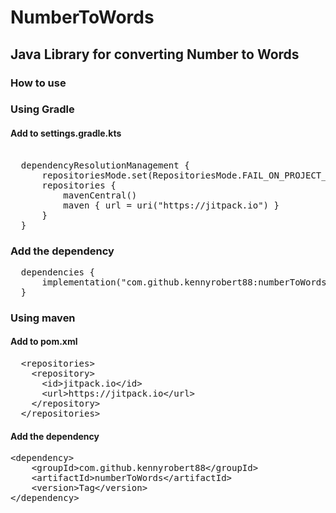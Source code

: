# NumberToWords
## Java Library for converting Number to Words
### How to use
### Using Gradle
#### Add to settings.gradle.kts
<pre> 	
  dependencyResolutionManagement {
	  repositoriesMode.set(RepositoriesMode.FAIL_ON_PROJECT_REPOS)
	  repositories {
		  mavenCentral()
		  maven { url = uri("https://jitpack.io") }
	  }
  }
</pre>

### Add the dependency
<pre>
  dependencies {
      implementation("com.github.kennyrobert88:numberToWords:Tag")
  }
</pre>

### Using maven
#### Add to pom.xml
<pre>
  &lt;repositories&gt;
    &lt;repository&gt;
      &lt;id&gt;jitpack.io&lt;/id&gt;
      &lt;url&gt;https://jitpack.io&lt;/url&gt;
    &lt;/repository&gt;
  &lt;/repositories&gt;
</pre>

#### Add the dependency
<pre>
&lt;dependency&gt;
    &lt;groupId&gt;com.github.kennyrobert88&lt;/groupId&gt;
    &lt;artifactId&gt;numberToWords&lt;/artifactId&gt;
    &lt;version&gt;Tag&lt;/version&gt;
&lt;/dependency&gt;
</pre>
